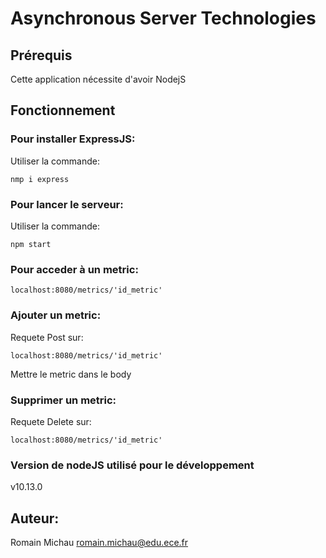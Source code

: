 

Asynchronous Server Technologies
================================

## Prérequis

Cette application nécessite d'avoir NodejS

Fonctionnement
--------------

### Pour installer ExpressJS:
Utiliser la commande:  
```
nmp i express
```

### Pour lancer le serveur:  
Utiliser la commande:
```
npm start
```


### Pour acceder à un metric:  

```
localhost:8080/metrics/'id_metric'
```

### Ajouter un metric:  

Requete Post sur:
```
localhost:8080/metrics/'id_metric'
```
Mettre le metric dans le body


### Supprimer un metric:  

Requete Delete sur:
```
localhost:8080/metrics/'id_metric'
```

### Version de nodeJS utilisé pour le développement
v10.13.0


Auteur:
------
Romain Michau
romain.michau@edu.ece.fr
